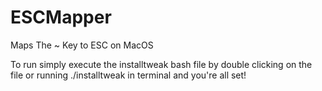 # ESCMapper
Maps The ~ Key to ESC on MacOS

To run simply execute the installtweak bash file by double clicking on the file or running ./installtweak in terminal and you're all set!

